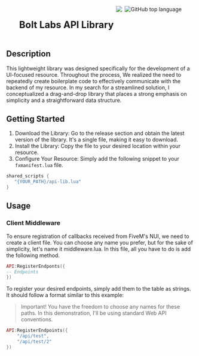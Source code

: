 <!-- Improved compatibility of back to top link: See: https://github.com/othneildrew/Best-README-Template/pull/73 -->
<a name="readme-top"></a>

<div style="width:100%;display:flex;justify-content:center">
		<h2 style='font-size: 25px;font-weight:bold;text-align:center;'>Bolt Labs API Library</h2>
		<img style='margin:0 7px;' src='https://img.shields.io/github/v/release/bolt-labs-repos/api-library?label=version&style=plastic'/>
		<img alt="GitHub top language" src="https://img.shields.io/github/languages/top/bolt-labs-repos/api-library?style=plastic&color=F59E0B">
</div>

## Description
This lightweight library was designed specifically for the development of a UI-focused resource. Throughout the process, We realized the need to repeatedly create boilerplate code to effectively communicate with the backend of my resource. In my search for a streamlined solution, I conceptualized a drag-and-drop library that places a strong emphasis on simplicity and a straightforward data structure.

## Getting Started
1. Download the Library: Go to the release section and obtain the latest version of the library. It's a single file, making it easy to download.
3. Install the Library: Copy the file to your desired location within your resource.
4. Configure Your Resource: Simply add the following snippet to your `fxmanifest.lua` file.
   
```lua
shared_scripts {
   "{YOUR_PATH}/api-lib.lua"
}
```

## Usage
### Client Middleware
To ensure registration of callbacks received from FiveM's NUI, we need to create a client file. You can choose any name you prefer, but for the sake of simplicity, let's name it middleware.lua. In this file, all you have to do is add the following method.
```lua
API:RegisterEndponts({
-- Endpoints
})
   ```
To register your desired endpoints, simply add them to the table as strings. It should follow a format similar to this example:
> Important! You have the freedom to choose any names for these paths. In this demonstration, I'll be using standard Web API conventions.

```lua
API:RegisterEndpoints({
    "/api/test",
    "/api/test/2"
})
```
